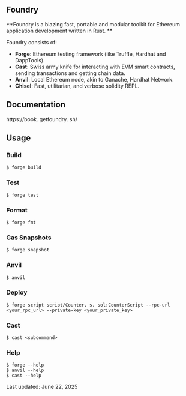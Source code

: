 ## Foundry

**Foundry is a blazing fast, portable and modular toolkit for Ethereum application development written in Rust. **

Foundry consists of:

-  **Forge**: Ethereum testing framework (like Truffle, Hardhat and DappTools). 
-  **Cast**: Swiss army knife for interacting with EVM smart contracts, sending transactions and getting chain data. 
-  **Anvil**: Local Ethereum node, akin to Ganache, Hardhat Network. 
-  **Chisel**: Fast, utilitarian, and verbose solidity REPL. 

## Documentation

https://book. getfoundry. sh/

## Usage

### Build

```shell
$ forge build
```

### Test

```shell
$ forge test
```

### Format

```shell
$ forge fmt
```

### Gas Snapshots

```shell
$ forge snapshot
```

### Anvil

```shell
$ anvil
```

### Deploy

```shell
$ forge script script/Counter. s. sol:CounterScript --rpc-url <your_rpc_url> --private-key <your_private_key>
```

### Cast

```shell
$ cast <subcommand>
```

### Help

```shell
$ forge --help
$ anvil --help
$ cast --help
```

Last updated: June 22, 2025
